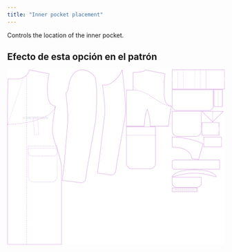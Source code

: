 ```yaml
---
title: "Inner pocket placement"
---
```


Controls the location of the inner pocket.

## Efecto de esta opción en el patrón

![This image shows the effect of this option by superimposing several variants that have a different value for this option](carlton_innerpocketplacement_sample.svg "Effect of this option on the pattern")
